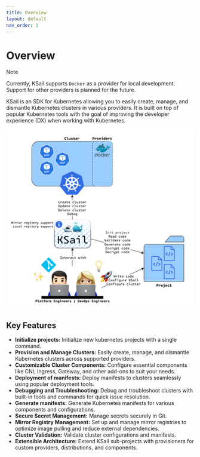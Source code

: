 ```yaml
---
title: Overview
layout: default
nav_order: 1
---
```


# Overview

> [!NOTE]
> Currently, KSail supports `Docker` as a provider for local development. Support for other providers is planned for the future.

KSail is an SDK for Kubernetes allowing you to easily create, manage, and dismantle Kubernetes clusters in various providers. It is built on top of popular Kubernetes tools with the goal of improving the developer experience (DX) when working with Kubernetes.

![KSail Architecture](../images/architecture.drawio.png)

## Key Features

- **Initialize projects:** Initialize new kubernetes projects with a single command.
- **Provision and Manage Clusters:**  Easily create, manage, and dismantle Kubernetes clusters across supported providers.
- **Customizable Cluster Components:** Configure essential components like CNI, Ingress, Gateway, and other add-ons to suit your needs.
- **Deployment of manifests:** Deploy manifests to clusters seamlessly using popular deployment tools.
- **Debugging and Troubleshooting:** Debug and troubleshoot clusters with built-in tools and commands for quick issue resolution.
- **Generate manifests:** Generate Kubernetes manifests for various components and configurations.
- **Secure Secret Management:** Manage secrets securely in Git.
- **Mirror Registry Management:** Set up and manage mirror registries to optimize image pulling and reduce external dependencies.
- **Cluster Validation:** Validate cluster configurations and manifests.
- **Extensible Architecture:** Extend KSail sub-projects with provisioners for custom providers, distributions, and components.
